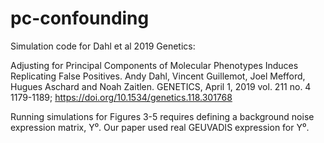 # pc-confounding
Simulation code for Dahl et al 2019 Genetics:

Adjusting for Principal Components of Molecular Phenotypes Induces Replicating False Positives. Andy Dahl, Vincent Guillemot, Joel Mefford, Hugues Aschard and Noah Zaitlen. GENETICS, April 1, 2019 vol. 211 no. 4 1179-1189; https://doi.org/10.1534/genetics.118.301768

Running simulations for Figures 3-5 requires defining a background noise expression matrix, Y⁰. Our paper used real GEUVADIS expression for Y⁰.
